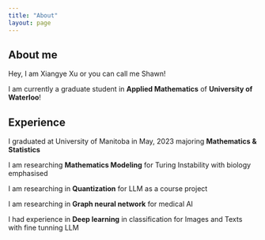 ```yaml
---
title: "About"
layout: page
---
```


## About me
Hey, I am Xiangye Xu or you can call me Shawn!

I am currently a graduate student in **Applied Mathematics** of **University of Waterloo**! 


## Experience

I graduated at University of Manitoba in May, 2023 majoring **Mathematics & Statistics**


I am researching **Mathematics Modeling** for Turing Instability with biology emphasised


I am researching in **Quantization** for LLM as a course project


I am researching in **Graph neural network** for medical AI


I had experience in **Deep learning** in classification for Images and Texts with fine tunning LLM


